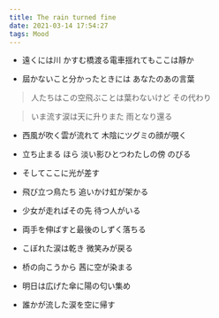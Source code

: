 ```yaml
---
title: The rain turned fine
date: 2021-03-14 17:54:27
tags: Mood
---
```


- 遠くには川 かすむ橋渡る電車揺れてもここは靜か
    
- 屆かないこと分かったときには あなたのあの言葉


> 人たちはこの空飛ぶことは葉わないけど その代わり

> いま流す涙は天に升りまた 雨となり還る


- 西風が吹く雲が流れて 木陰にツグミの顔が覗く

- 立ち止まる ほら 淡い影ひとつわたしの傍 のびる

- そしてここに光が差す


- 飛び立つ鳥たち 追いかけ虹が架かる

- 少女が走ればその先 待つ人がいる

- 両手を伸ばすと最後のしずく落ちる

- こぼれた涙は乾き 微笑みが戻る

- 桥の向こうから 茜に空が染まる

- 明日は広げた傘に陽の匂い集め

- 誰かが流した涙を空に帰す



